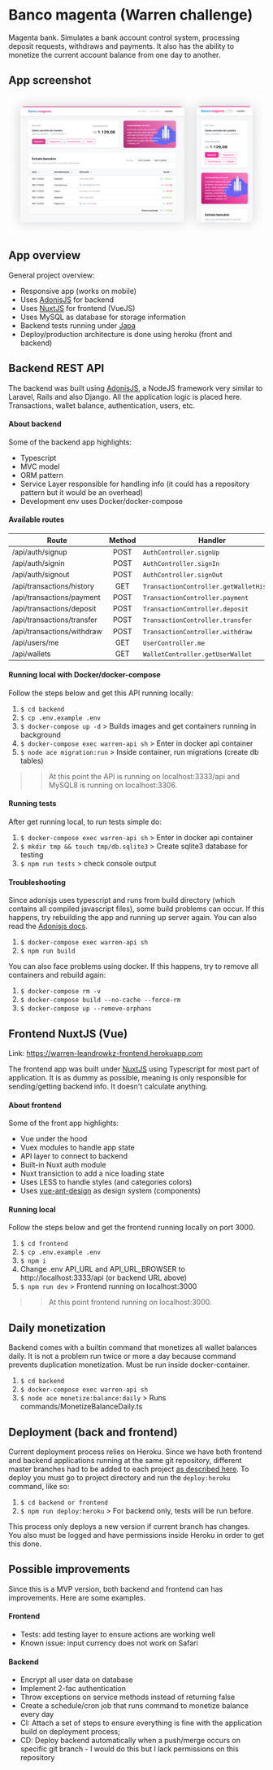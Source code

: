 # Banco magenta (Warren challenge)
Magenta bank. Simulates a bank account control system, processing deposit requests, withdraws and payments. It also has the ability to monetize the current account balance from one day to another.

## App screenshot
![App Screenshot](screenshot.png)

## App overview
General project overview:
- Responsive app (works on mobile)
- Uses [AdonisJS](https://preview.adonisjs.com) for backend
- Uses [NuxtJS](https://nuxtjs.org) for frontend (VueJS)
- Uses MySQL as database for storage information
- Backend tests running under [Japa](https://github.com/thetutlage/japa)
- Deploy/production architecture is done using heroku (front and backend)

## Backend REST API
The backend was built using [AdonisJS](https://preview.adonisjs.com), a NodeJS framework very similar to Laravel, Rails and also Django. All the application logic is placed here. Transactions, wallet balance, authentication, users, etc.

#### About backend
Some of the backend app highlights:
- Typescript
- MVC model
- ORM pattern
- Service Layer responsible for handling info (it could has a repository pattern but it would be an overhead)
- Development env uses Docker/docker-compose

#### Available routes
| Route                      | Method | Handler                                      | Middleware |
|----------------------------|:------:|----------------------------------------------|:----------:|
| /api/auth/signup           |  POST  | ```AuthController.signUp```                  |            |
| /api/auth/signin           |  POST  | ```AuthController.signIn```                  |            |
| /api/auth/signout          |  POST  | ```AuthController.signOut```                 |            |
| /api/transactions/history  |   GET  | ```TransactionController.getWalletHistory``` |    auth    |
| /api/transactions/payment  |  POST  | ```TransactionController.payment```          |    auth    |
| /api/transactions/deposit  |  POST  | ```TransactionController.deposit```          |    auth    |
| /api/transactions/transfer |  POST  | ```TransactionController.transfer```         |    auth    |
| /api/transactions/withdraw |  POST  | ```TransactionController.withdraw```         |    auth    |
| /api/users/me              |   GET  | ```UserController.me```                      |    auth    |
| /api/wallets               |   GET  | ```WalletController.getUserWallet```         |    auth    |

#### Running local with Docker/docker-compose
Follow the steps below and get this API running locally:
1. ```$ cd backend```
2. ```$ cp .env.example .env```
3. ```$ docker-compose up -d``` > Builds images and get containers running in background
4. ```$ docker-compose exec warren-api sh``` > Enter in docker api container
5. ```$ node ace migration:run``` > Inside container, run migrations (create db tables)
>> At this point the API is running on localhost:3333/api and MySQL8 is running on localhost:3306.

#### Running tests
After get running local, to run tests simple do:
1. ```$ docker-compose exec warren-api sh``` > Enter in docker api container
2. ```$ mkdir tmp && touch tmp/db.sqlite3``` > Create sqlite3 database for testing
3. ```$ npm run tests``` > check console output

#### Troubleshooting
Since adonisjs uses typescript and runs from build directory (which contains all compiled javascript files), some build problems can occur. If this happens, try rebuilding the app and running up server again. You can also read the [Adonisjs docs](https://preview.adonisjs.com/guides).
1. ```$ docker-compose exec warren-api sh```
2. ```$ npm run build```

You can also face problems using docker. If this happens, try to remove all containers and rebuild again:
1. ```$ docker-compose rm -v```
2. ```$ docker-compose build --no-cache --force-rm```
3. ```$ docker-compose up --remove-orphans```

## Frontend NuxtJS (Vue)
Link: https://warren-leandrowkz-frontend.herokuapp.com

The frontend app was built under [NuxtJS](https://nuxtjs.org) using Typescript for most part of application. It is as dummy as possible, meaning is only responsible for sending/getting backend info. It doesn't calculate anything.

#### About frontend
Some of the front app highlights:
- Vue under the hood
- Vuex modules to handle app state
- API layer to connect to backend
- Built-in Nuxt auth module
- Nuxt transiction to add a nice loading state
- Uses LESS to handle styles (and categories colors)
- Uses [vue-ant-design](https://antdv.com/components) as design system (components)

#### Running local
Follow the steps below and get the frontend running locally on port 3000.
1. ```$ cd frontend```
2. ```$ cp .env.example .env```
3. ```$ npm i```
4. Change .env API_URL and API_URL_BROWSER to http://localhost:3333/api (or backend URL above)
5. ```$ npm run dev``` > Frontend running on localhost:3000
>> At this point frontend running on localhost:3000.

## Daily monetization
Backend comes with a builtin command that monetizes all wallet balances daily. It is not a problem run twice or more a day because command prevents duplication monetization. Must be run inside docker-container.
1. ```$ cd backend```
2. ```$ docker-compose exec warren-api sh```
3. ```$ node ace monetize:balance:daily``` > Runs commands/MonetizeBalanceDaily.ts

## Deployment (back and frontend)
Current deployment process relies on Heroku. Since we have both frontend and backend applications running at the same git repository, different master branches had to be added to each project [as described here](https://adampaxton.com/how-to-deploy-to-multiple-heroku-apps-from-the-same-git-repository/). To deploy you must go to project directory and run the ```deploy:heroku``` command, like so:
1. ```$ cd backend or frontend```
2. ```$ npm run deploy:heroku``` > For backend only, tests will be run before.

This process only deploys a new version if current branch has changes. You also must be logged and have permissions inside Heroku in order to get this done.

## Possible improvements
Since this is a MVP version, both backend and frontend can has improvements. Here are some examples.

#### Frontend
- Tests: add testing layer to ensure actions are working well
- Known issue: input currency does not work on Safari

#### Backend
- Encrypt all user data on database
- Implement 2-fac authentication
- Throw exceptions on service methods instead of returning false
- Create a schedule/cron job that runs command to monetize balance every day
- CI: Attach a set of steps to ensure everything is fine with the application build on deployment process;
- CD: Deploy backend automatically when a push/merge occurs on specific git branch - I would do this but I lack permissions on this repository
